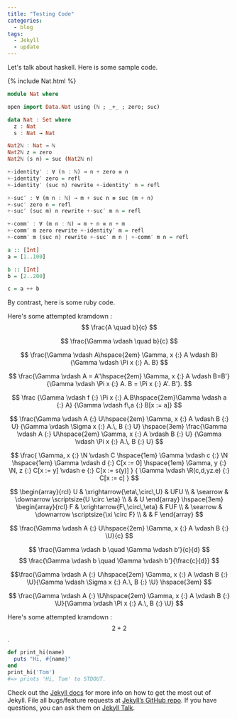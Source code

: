```yaml
---
title: "Testing Code"
categories:
  - blog
tags:
  - Jekyll
  - update
---
```



Let's talk about haskell. Here is some sample code. 
    
{% include Nat.html %}

```haskell
module Nat where

open import Data.Nat using (ℕ ; _+_ ; zero; suc)

data Nat : Set where
  z : Nat
  s : Nat → Nat

Nat2ℕ : Nat → ℕ
Nat2ℕ z = zero
Nat2ℕ (s n) = suc (Nat2ℕ n)

+-identity′ : ∀ (n : ℕ) → n + zero ≡ n
+-identity′ zero = refl
+-identity′ (suc n) rewrite +-identity′ n = refl

+-suc′ : ∀ (m n : ℕ) → m + suc n ≡ suc (m + n)
+-suc′ zero n = refl
+-suc′ (suc m) n rewrite +-suc′ m n = refl

+-comm′ : ∀ (m n : ℕ) → m + n ≡ n + m
+-comm′ m zero rewrite +-identity′ m = refl
+-comm′ m (suc n) rewrite +-suc′ m n | +-comm′ m n = refl

```

```haskell
a :: [Int]
a = [1..100]

b :: [Int]
b = [2..200]

c = a ++ b
```
By contrast, here is some ruby code.

Here's some attempted kramdown : 
$$ \frac{A \quad b}{c} $$

$$ \frac{\Gamma \vdash \quad b}{c} $$

$$ \frac{\Gamma \vdash A\hspace{2em} \Gamma, x {:} A \vdash B}
{\Gamma \vdash \Pi x {:} A. B} $$

$$ \frac{\Gamma \vdash A = A'\hspace{2em} \Gamma, x {:} A \vdash B=B'}
{\Gamma \vdash \Pi x {:} A. B = \Pi x {:} A'. B'}. $$


$$
\frac
{\Gamma \vdash f {:} \Pi x {:} A.B\hspace{2em}\Gamma \vdash a {:} A}
{\Gamma \vdash f\,a {:} B[x := a]}
$$

$$
\frac{\Gamma \vdash A {:} U\hspace{2em} \Gamma, x {:} A \vdash B {:} U}
{\Gamma \vdash \Sigma x {:} A.\, B {:} U}
\hspace{3em} 
\frac{\Gamma \vdash A {:} U\hspace{2em} \Gamma, x {:} A \vdash B {:} U}
{\Gamma \vdash \Pi x {:} A.\, B {:} U}
$$

$$
\frac{
\Gamma, x {:} \N \vdash C
\hspace{1em}
\Gamma \vdash c {:} \N
\hspace{1em}
\Gamma \vdash d {:} C[x := 0]
\hspace{1em}
\Gamma, y {:} \N, z {:} C[x := y] \vdash e {:} C[x := s(y)]
}
{
\Gamma \vdash \R(c,d,yz.e) {:} C[x := c]
}
$$

$$
\begin{array}{rcl}
U & \xrightarrow{\eta\,\circ\,U} & UFU \\
  & \searrow    & \downarrow \scriptsize{U \circ \eta} \\
  &             & U
\end{array}
\hspace{3em} 
\begin{array}{rcl}
F & \xrightarrow{F\,\circ\,\eta} & FUF \\
  & \searrow    & \downarrow \scriptsize{\xi \circ F} \\
  &             & F
\end{array}
$$


$$ \frac{\Gamma \vdash A {:} U\hspace{2em} \Gamma, x {:} A \vdash B {:} \U}{c} $$

$$ \frac{\Gamma \vdash b \quad \Gamma \vdash  b'}{c}{d} $$
$$ \frac{\Gamma \vdash b \quad \Gamma \vdash  b'}{\frac{c}{d}} $$

$$\frac{\Gamma \vdash A {:} U\hspace{2em} \Gamma, x {:} A \vdash B {:} \U}{\Gamma \vdash \Sigma x {:} A.\, B {:} \U} \hspace{3em} $$

$$ \frac{\Gamma \vdash A {:} \U\hspace{2em} \Gamma, x {:} A \vdash B {:} \U}{\Gamma \vdash \Pi x {:} A.\, B {:} \U} $$



Here's some attempted kramdown : $$2 + 2$$.

```ruby
def print_hi(name)
  puts "Hi, #{name}"
end
print_hi('Tom')
#=> prints 'Hi, Tom' to STDOUT.
```

Check out the [Jekyll docs][jekyll-docs] for more info on how to get the most out of Jekyll. File all bugs/feature requests at [Jekyll’s GitHub repo][jekyll-gh]. If you have questions, you can ask them on [Jekyll Talk][jekyll-talk].

[jekyll-docs]: https://jekyllrb.com/docs/home
[jekyll-gh]:   https://github.com/jekyll/jekyll
[jekyll-talk]: https://talk.jekyllrb.com/
